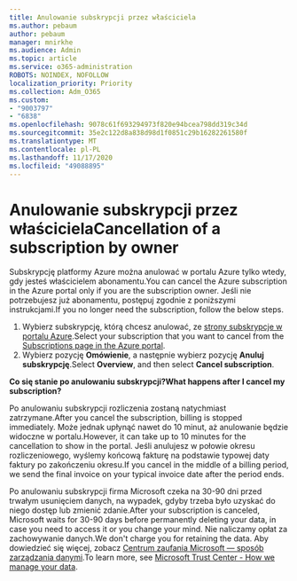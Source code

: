 ```yaml
---
title: Anulowanie subskrypcji przez właściciela
ms.author: pebaum
author: pebaum
manager: mnirkhe
ms.audience: Admin
ms.topic: article
ms.service: o365-administration
ROBOTS: NOINDEX, NOFOLLOW
localization_priority: Priority
ms.collection: Adm_O365
ms.custom:
- "9003797"
- "6838"
ms.openlocfilehash: 9078c61f693294973f820e94bcea798dd319c34d
ms.sourcegitcommit: 35e2c122d8a838d98d1f0851c29b16282261580f
ms.translationtype: MT
ms.contentlocale: pl-PL
ms.lasthandoff: 11/17/2020
ms.locfileid: "49088895"
---
```

# <a name="cancellation-of-a-subscription-by-owner"></a><span data-ttu-id="4159c-102">Anulowanie subskrypcji przez właściciela</span><span class="sxs-lookup"><span data-stu-id="4159c-102">Cancellation of a subscription by owner</span></span>

<span data-ttu-id="4159c-103">Subskrypcję platformy Azure można anulować w portalu Azure tylko wtedy, gdy jesteś właścicielem abonamentu.</span><span class="sxs-lookup"><span data-stu-id="4159c-103">You can cancel the Azure subscription in the Azure portal only if you are the subscription owner.</span></span> <span data-ttu-id="4159c-104">Jeśli nie potrzebujesz już abonamentu, postępuj zgodnie z poniższymi instrukcjami.</span><span class="sxs-lookup"><span data-stu-id="4159c-104">If you no longer need the subscription, follow the below steps.</span></span>

1. <span data-ttu-id="4159c-105">Wybierz subskrypcję, którą chcesz anulować, ze [strony subskrypcje w portalu Azure](https://ms.portal.azure.com/#blade/Microsoft_Azure_Billing/SubscriptionsBlade).</span><span class="sxs-lookup"><span data-stu-id="4159c-105">Select your subscription that you want to cancel from the [Subscriptions page in the Azure portal](https://ms.portal.azure.com/#blade/Microsoft_Azure_Billing/SubscriptionsBlade).</span></span>
2. <span data-ttu-id="4159c-106">Wybierz pozycję **Omówienie**, a następnie wybierz pozycję **Anuluj subskrypcję**.</span><span class="sxs-lookup"><span data-stu-id="4159c-106">Select **Overview**, and then select **Cancel subscription**.</span></span>

<span data-ttu-id="4159c-107">**Co się stanie po anulowaniu subskrypcji?**</span><span class="sxs-lookup"><span data-stu-id="4159c-107">**What happens after I cancel my subscription?**</span></span>

<span data-ttu-id="4159c-108">Po anulowaniu subskrypcji rozliczenia zostaną natychmiast zatrzymane.</span><span class="sxs-lookup"><span data-stu-id="4159c-108">After you cancel the subscription, billing is stopped immediately.</span></span> <span data-ttu-id="4159c-109">Może jednak upłynąć nawet do 10 minut, aż anulowanie będzie widoczne w portalu.</span><span class="sxs-lookup"><span data-stu-id="4159c-109">However, it can take up to 10 minutes for the cancellation to show in the portal.</span></span> <span data-ttu-id="4159c-110">Jeśli anulujesz w połowie okresu rozliczeniowego, wyślemy końcową fakturę na podstawie typowej daty faktury po zakończeniu okresu.</span><span class="sxs-lookup"><span data-stu-id="4159c-110">If you cancel in the middle of a billing period, we send the final invoice on your typical invoice date after the period ends.</span></span>

<span data-ttu-id="4159c-111">Po anulowaniu subskrypcji firma Microsoft czeka na 30-90 dni przed trwałym usunięciem danych, na wypadek, gdyby trzeba było uzyskać do niego dostęp lub zmienić zdanie.</span><span class="sxs-lookup"><span data-stu-id="4159c-111">After your subscription is canceled, Microsoft waits for 30-90 days before permanently deleting your data, in case you need to access it or you change your mind.</span></span> <span data-ttu-id="4159c-112">Nie naliczamy opłat za zachowywanie danych.</span><span class="sxs-lookup"><span data-stu-id="4159c-112">We don't charge you for retaining the data.</span></span> <span data-ttu-id="4159c-113">Aby dowiedzieć się więcej, zobacz [Centrum zaufania Microsoft — sposób zarządzania danymi](https://www.microsoft.com/trust-center/privacy/data-management#leave).</span><span class="sxs-lookup"><span data-stu-id="4159c-113">To learn more, see [Microsoft Trust Center - How we manage your data](https://www.microsoft.com/trust-center/privacy/data-management#leave).</span></span>


